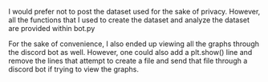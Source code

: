 I would prefer not to post the dataset used for the sake of privacy. However, all the functions that I used to create the dataset and analyze the dataset are provided within bot.py

For the sake of convenience, I also ended up viewing all the graphs through the discord bot as well. However, one could also add a plt.show() line and remove the lines that attempt to create a file and send that file through a discord bot if trying to view the graphs.
